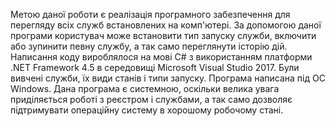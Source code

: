Метою даної роботи є реалізація програмного забезпечення для перегляду всіх служб встановлених на комп'ютері. За допомогою даної програми користувач може встановити тип запуску служби, включити або зупинити певну службу, а так само переглянути історію дій.
Написання коду вироблялося на мові C# з використанням платформи .NET Framework 4.5 в середовищі Microsoft Visual Studio 2017. Були вивчені служби, їх види станів і типи запуску.
Програма написана під ОС Windows. Дана програма є системною, оскільки велика увага приділяється роботі з реєстром і службами, а так само дозволяє підтримувати операційну систему в хорошому робочому стані.
